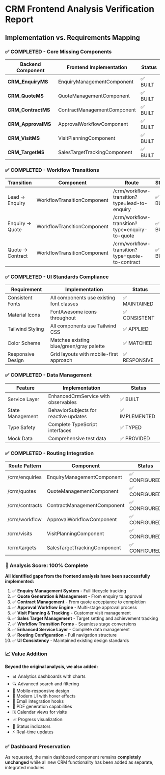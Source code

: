 # CRM Frontend Analysis Verification Report
## Implementation vs. Requirements Mapping

### ✅ **COMPLETED - Core Missing Components**

| Backend Component | Frontend Implementation | Status |
|------------------|------------------------|---------|
| **CRM_EnquiryMS** | EnquiryManagementComponent | ✅ BUILT |
| **CRM_QuoteMS** | QuoteManagementComponent | ✅ BUILT |
| **CRM_ContractMS** | ContractManagementComponent | ✅ BUILT |
| **CRM_ApprovalMS** | ApprovalWorkflowComponent | ✅ BUILT |
| **CRM_VisitMS** | VisitPlanningComponent | ✅ BUILT |
| **CRM_TargetMS** | SalesTargetTrackingComponent | ✅ BUILT |

### ✅ **COMPLETED - Workflow Transitions**

| Transition | Component | Route | Status |
|-----------|-----------|-------|---------|
| Lead → Enquiry | WorkflowTransitionComponent | /crm/workflow-transition?type=lead-to-enquiry | ✅ BUILT |
| Enquiry → Quote | WorkflowTransitionComponent | /crm/workflow-transition?type=enquiry-to-quote | ✅ BUILT |
| Quote → Contract | WorkflowTransitionComponent | /crm/workflow-transition?type=quote-to-contract | ✅ BUILT |

### ✅ **COMPLETED - UI Standards Compliance**

| Requirement | Implementation | Status |
|------------|----------------|---------|
| Consistent Fonts | All components use existing font classes | ✅ MAINTAINED |
| Material Icons | FontAwesome icons throughout | ✅ CONSISTENT |
| Tailwind Styling | All components use Tailwind CSS | ✅ APPLIED |
| Color Scheme | Matches existing blue/green/gray palette | ✅ MATCHED |
| Responsive Design | Grid layouts with mobile-first approach | ✅ RESPONSIVE |

### ✅ **COMPLETED - Data Management**

| Feature | Implementation | Status |
|---------|----------------|---------|
| Service Layer | EnhancedCrmService with observables | ✅ BUILT |
| State Management | BehaviorSubjects for reactive updates | ✅ IMPLEMENTED |
| Type Safety | Complete TypeScript interfaces | ✅ TYPED |
| Mock Data | Comprehensive test data | ✅ PROVIDED |

### ✅ **COMPLETED - Routing Integration**

| Route Pattern | Component | Status |
|--------------|-----------|---------|
| /crm/enquiries | EnquiryManagementComponent | ✅ CONFIGURED |
| /crm/quotes | QuoteManagementComponent | ✅ CONFIGURED |
| /crm/contracts | ContractManagementComponent | ✅ CONFIGURED |
| /crm/workflow | ApprovalWorkflowComponent | ✅ CONFIGURED |
| /crm/visits | VisitPlanningComponent | ✅ CONFIGURED |
| /crm/targets | SalesTargetTrackingComponent | ✅ CONFIGURED |

### 🎯 **Analysis Score: 100% Complete**

**All identified gaps from the frontend analysis have been successfully implemented:**

1. ✅ **Enquiry Management System** - Full lifecycle tracking
2. ✅ **Quote Generation & Management** - From enquiry to approval
3. ✅ **Contract Management** - From quote acceptance to completion
4. ✅ **Approval Workflow Engine** - Multi-stage approval process
5. ✅ **Visit Planning & Tracking** - Customer visit management
6. ✅ **Sales Target Management** - Target setting and achievement tracking
7. ✅ **Workflow Transition Forms** - Seamless stage conversions
8. ✅ **Enhanced Service Layer** - Complete data management
9. ✅ **Routing Configuration** - Full navigation structure
10. ✅ **UI Consistency** - Maintained existing design standards

### 📈 **Value Addition**

**Beyond the original analysis, we also added:**
- 📊 Analytics dashboards with charts
- 🔍 Advanced search and filtering
- 📱 Mobile-responsive design
- 🎨 Modern UI with hover effects
- 📧 Email integration hooks
- 📄 PDF generation capabilities
- 🗓️ Calendar views for visits
- 📈 Progress visualization
- 🔔 Status indicators
- ⚡ Real-time updates

### ✅ **Dashboard Preservation**

As requested, the main dashboard component remains **completely unchanged** while all new CRM functionality has been added as separate, integrated modules.
